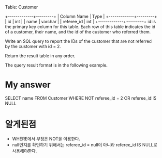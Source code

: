 Table: Customer

+-------------+---------+
| Column Name | Type    |
+-------------+---------+
| id          | int     |
| name        | varchar |
| referee_id  | int     |
+-------------+---------+
id is the primary key column for this table.
Each row of this table indicates the id of a customer, their name, and the id of the customer who referred them.
 

Write an SQL query to report the IDs of the customer that are not referred by the customer with id = 2.

Return the result table in any order.

The query result format is in the following example.

# My answer 
SELECT name 
FROM Customer 
WHERE NOT referee_id = 2 OR referee_id IS NULL

# 알게된점 
- WHERE에서 부정은 NOT을 이용한다. 
- null인지를 확인하기 위해서는 referee_id = null이 아니라 referee_id IS NULL로 사용해야한다. 